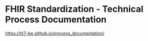 # FHIR Standardization - Technical Process Documentation

https://hl7-be.github.io/process_documentation/
